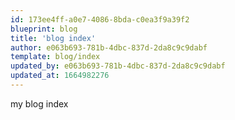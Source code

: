 ```yaml
---
id: 173ee4ff-a0e7-4086-8bda-c0ea3f9a39f2
blueprint: blog
title: 'blog index'
author: e063b693-781b-4dbc-837d-2da8c9c9dabf
template: blog/index
updated_by: e063b693-781b-4dbc-837d-2da8c9c9dabf
updated_at: 1664982276
---
```

my blog index
